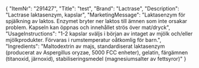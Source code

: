 {
  "ItemNr": "291427",
  "Title": "test",
  "Brand": "Lactrase",
  "Description": "Lactrase laktasenzym, kapslar",
  "MarketingMessage": "Laktasenzym för spjälkning av laktos. Enzymet bryter ner laktos till ämnen som inte orsakar problem. Kapseln kan öppnas och innehållet strös över mat/dryck",
  "UsageInstructions": "1-2 kapslar sväljs i början av intaget av mjölk och/eller mjölkprodukter. Förvaras i rumstemperatur oåtkomlig för barn.",
  "Ingredients": "Maltodextrin av majs, standardiserat laktasenzym (producerat av Aspergillus oryzae, 5000 FCC enheter), gelatin, färgämnen (titanoxid, järnoxid), stabiliseringsmedel (magnesiumsalter av fettsyror)"
}